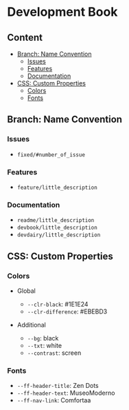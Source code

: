 # Development Book

## **Content**
- [Branch: Name Convention](#branch-name-convention)
  - [Issues](#issues)
  - [Features](#features)
  - [Documentation](#documentation)
- [CSS: Custom Properties](#css-custom-properties)
  - [Colors](#colors)
  - [Fonts](#fonts)

## **Branch: Name Convention**
### **Issues**
  - `fixed/#number_of_issue`

### **Features**
  - `feature/little_description`

### **Documentation**
  - `readme/little_description`
  - `devbook/little_description`
  - `devdairy/little_description`

## **CSS: Custom Properties**
### **Colors**
  - Global
    - `--clr-black`: #1E1E24
    - `--clr-difference`: #EBEBD3

  - Additional
    - `--bg`: black
    - `--txt`: white
    - `--contrast`: screen

### **Fonts**
  - `--ff-header-title`: Zen Dots
  - `--ff-header-text`: MuseoModerno
  - `--ff-nav-link`: Comfortaa